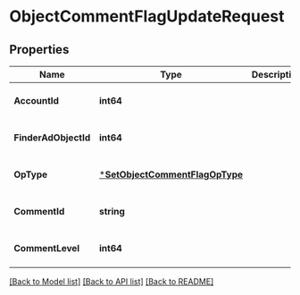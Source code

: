 # ObjectCommentFlagUpdateRequest

## Properties
Name | Type | Description | Notes
------------ | ------------- | ------------- | -------------
**AccountId** | **int64** |  | [optional] [default to null]
**FinderAdObjectId** | **int64** |  | [optional] [default to null]
**OpType** | [***SetObjectCommentFlagOpType**](SetObjectCommentFlagOpType.md) |  | [optional] [default to null]
**CommentId** | **string** |  | [optional] [default to null]
**CommentLevel** | **int64** |  | [optional] [default to null]

[[Back to Model list]](../README.md#documentation-for-models) [[Back to API list]](../README.md#documentation-for-api-endpoints) [[Back to README]](../README.md)


